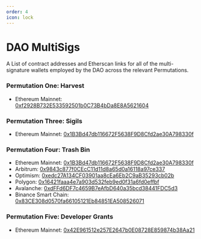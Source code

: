 ```yaml
---
order: 4
icon: lock
---
```


# DAO MultiSigs

A List of contract addresses and Etherscan links for all of the multi-signature wallets employed by the DAO across the relevant Permutations.

### Permutation One: Harvest

- Ethereum Mainnet: [0xf2928B732E533592501b0C73B4bDa8E8A5621604](https://etherscan.io/address/0xf2928B732E533592501b0C73B4bDa8E8A5621604)

### Permutation Three: Sigils

- Ethereum Mainnet: [0x1B3Bd47db116672F5638F9D8Cfd2ae30A798330f](https://etherscan.io/address/0x1b3bd47db116672f5638f9d8cfd2ae30a798330f)

### Permutation Four: Trash Bin

- Ethereum Mainnet: [0x1B3Bd47db116672F5638F9D8Cfd2ae30A798330f](https://etherscan.io/address/0xda6d27fdf14547405319bA3c691876E283Ae062f)
- Arbitrum: [0x9843c877f0CEcC11d11d8a65d0a16118a97ce337](https://arbiscan.io/address/0x9843c877f0CEcC11d11d8a65d0a16118a97ce337)
- Optimism: [0xedc27A134CF03901aa8cEa6Eb2C9aB35293cb02b](https://optimistic.etherscan.io/address/0xedc27A134CF03901aa8cEa6Eb2C9aB35293cb02b)
- Polygon: [0x16421faaa4e7a903d532feb9ed0f31a6fd0effbf](https://polygonscan.com/address/0x16421faaa4e7a903d532feb9ed0f31a6fd0effbf)
- Avalanche: [0xdFFd6DF7c4659B7eAfbD640a35bcd38441FDC5d3](https://snowtrace.io/address/0xdffd6df7c4659b7eafbd640a35bcd38441fdc5d3)
- Binance Smart Chain: [0x83CE308d0570fa66105121Eb84851EA508526071](https://bscscan.com/address/0x83CE308d0570fa66105121Eb84851EA508526071)

### Permutation Five: Developer Grants

- Ethereum Mainnet: [0x42E961512e257E2647b0E08728E859874b38Aa21](https://etherscan.io/address/0x42E961512e257E2647b0E08728E859874b38Aa21)